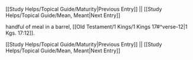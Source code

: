 [[Study Helps/Topical Guide/Maturity|Previous Entry]]  ||  [[Study Helps/Topical Guide/Mean, Meant|Next Entry]]

 handful of meal in a barrel, [[Old Testament/1 Kings/1 Kings 17#^verse-12|1 Kgs. 17:12]].

[[Study Helps/Topical Guide/Maturity|Previous Entry]]  ||  [[Study Helps/Topical Guide/Mean, Meant|Next Entry]]